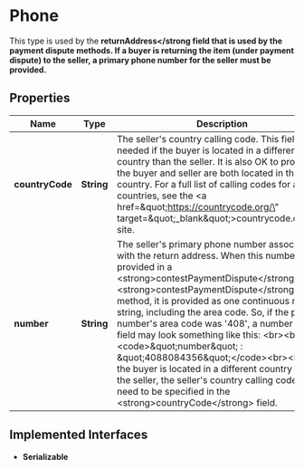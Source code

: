 

# Phone

This type is used by the <strong>returnAddress</strong field that is used by the payment dispute methods. If a buyer is returning the item (under payment dispute) to the seller, a primary phone number for the seller must be provided.
## Properties

Name | Type | Description | Notes
------------ | ------------- | ------------- | -------------
**countryCode** | **String** | The seller&#39;s country calling code. This field is needed if the buyer is located in a different country than the seller. It is also OK to provide if the buyer and seller are both located in the same country. For a full list of calling codes for all countries, see the &lt;a href&#x3D;\&quot;https://countrycode.org/\&quot;  target&#x3D;\&quot;_blank\&quot;&gt;countrycode.org&lt;/a&gt; site. |  [optional]
**number** | **String** | The seller&#39;s primary phone number associated with the return address. When this number is provided in a &lt;strong&gt;contestPaymentDispute&lt;/strong&gt; or &lt;strong&gt;contestPaymentDispute&lt;/strong&gt; method, it is provided as one continuous numeric string, including the area code. So, if the phone number&#39;s area code was &#39;408&#39;, a number in this field may look something like this: &lt;br&gt;&lt;br&gt;&lt;code&gt;\&quot;number\&quot; : \&quot;4088084356\&quot;&lt;/code&gt;&lt;br&gt;&lt;br&gt;If the buyer is located in a different country than the seller, the seller&#39;s country calling code will need to be specified in the &lt;strong&gt;countryCode&lt;/strong&gt; field. |  [optional]


## Implemented Interfaces

* Serializable


